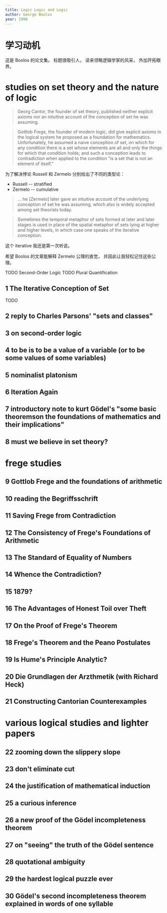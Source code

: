 ```yaml
---
title: Logic Logic and Logic
author: George Boolos
year: 1998
---
```


# 学习动机

这是 Boolos 的论文集。
标题很吸引人，
读来领略逻辑学家的风采，
外加开拓眼界。

# studies on set theory and the nature of logic

> Georg Cantor, the founder of set theory, published neither explicit
> axioms nor an intuitive account of the conception of set he was
> assuming.

> Gottlob Frege, the founder of modern logic, did give explicit axioms
> in the logical system he proposed as a foundation for mathematics.
> Unfortunately, he assumed a naive conception of set, on which for
> any condition there is a set whose elements are all and only the
> things for which that condition holds; and such a conception leads
> to contradiction when applied to the condition "is a set that is not
> an element of itself."

为了解决悖论 Russell 和 Zermelo 分别给出了不同的类型论：

- Russell -- stratified
- Zermelo -- cumulative

> ... he [Zermelo] later gave an intuitive account of the underlying
> conception of set he was assuming, which also is widely accepted
> among set theorists today.

> Sometimes the temporal metaphor of sets formed at later and later
> stages is used in place of the spatial metaphor of sets lying at
> higher and higher levels, in which case one speaks of the iterative
> conception.

这个 iterative 我还是第一次听说。

希望 Boolos 的文章能解释 Zermelo 公理的直觉，
并因此让我轻松记住这些公理。

TODO Second-Order Logic
TODO Plural Quantification

## 1 The Iterative Conception of Set

TODO

## 2 reply to Charles Parsons' "sets and classes"
## 3 on second-order logic
## 4 to be is to be a value of a variable (or to be some values of some variables)
## 5 nominalist platonism
## 6 Iteration Again
## 7 introductory note to kurt Gödel's "some basic theoremson the foundations of mathematics and their implications"
## 8 must we believe in set theory?
# frege studies
## 9 Gottlob Frege and the foundations of arithmetic
## 10 reading the Begriffsschrift
## 11 Saving Frege from Contradiction
## 12 The Consistency of Frege's Foundations of Arithmetic
## 13 The Standard of Equality of Numbers
## 14 Whence the Contradiction?
## 15 1879?
## 16 The Advantages of Honest Toil over Theft
## 17 On the Proof of Frege's Theorem
## 18 Frege's Theorem and the Peano Postulates
## 19 Is Hume's Principle Analytic?
## 20 Die Grundlagen der Arzthmetik (with Richard Heck)
## 21 Constructing Cantorian Counterexamples
# various logical studies and lighter papers
## 22 zooming down the slippery slope
## 23 don't eliminate cut
## 24 the justification of mathematical induction
## 25 a curious inference
## 26 a new proof of the Gödel incompleteness theorem
## 27 on "seeing" the truth of the Gödel sentence
## 28 quotational ambiguity
## 29 the hardest logical puzzle ever
## 30 Gödel's second incompleteness theorem explained in words of one syllable
